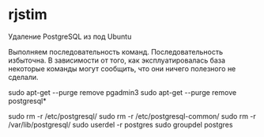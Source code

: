 # rjstim

Удаление PostgreSQL из под Ubuntu

Выполняем последовательность команд. Последовательность избыточна. В зависимости от того, как эксплуатировалась база некоторые команды могут сообщить, что они ничего полезного не сделали.

sudo apt-get --purge remove pgadmin3
sudo apt-get --purge remove postgresql\*

sudo rm -r /etc/postgresql/
sudo rm -r /etc/postgresql-common/
sudo rm -r /var/lib/postgresql/
sudo userdel -r postgres
sudo groupdel postgres


